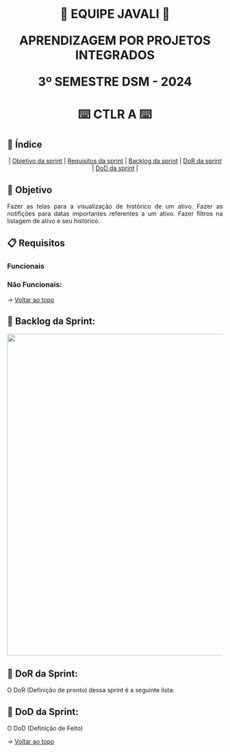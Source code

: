 <span id="topo">
<h1 align='center'>
🐗 EQUIPE JAVALI 🐗

APRENDIZAGEM POR PROJETOS INTEGRADOS

3º SEMESTRE DSM - 2024
</h1>

<h1 align='center'> ⌨️ CTLR A ⌨️ </h1>

## :mag_right: Índice
<p align='center'>
    |
    <a href="#objetivo">Objetivo da sprint</a> | 
    <a href="#requisitos">Requisitos da sprint</a> | 
    <a href="#backlog">Backlog da sprint</a> |
    <a href="#dor">DoR da sprint</a> |
    <a href="#dod">DoD da sprint</a> |
</p>

<span id='objetivo'>

## :dart: Objetivo
<p align='justify'>
    Fazer as telas para a visualização de histórico de um ativo.
    Fazer as notifições para datas importantes referentes a um ativo.
    Fazer filtros na listagem de ativo e seu historico.  
</p>
<span id='requisitos'>

## :clipboard: Requisitos
### Funcionais



### Não Funcionais:


→ [Voltar ao topo](#topo)

<span id='backlog'>

<h2>📑 Backlog da Sprint: </h2>

<img src="" width="750px">

<span id='dor'>

<h2>📑 DoR da Sprint: </h2>

O DoR (Definição de pronto) dessa sprint é a seguinte lista:  




<span id='dod'>

<h2>📑 DoD da Sprint: </h2>

O DoD (Definição de Feito)  

→ [Voltar ao topo](#topo)